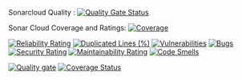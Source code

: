 

Sonarcloud Quality :
[![Quality Gate Status](https://sonarcloud.io/api/project_badges/measure?project=fahadnadeemx_Advanced-Tech&metric=alert_status)](https://sonarcloud.io/summary/new_code?id=fahadnadeemx_Advanced-Tech)

Sonar Cloud Coverage and Ratings:
[![Coverage](https://sonarcloud.io/api/project_badges/measure?project=fahadnadeemx_Advanced-Tech&metric=coverage)](https://sonarcloud.io/summary/new_code?id=fahadnadeemx_Advanced-Tech)

[![Reliability Rating](https://sonarcloud.io/api/project_badges/measure?project=fahadnadeemx_Advanced-Tech&metric=reliability_rating)](https://sonarcloud.io/summary/new_code?id=fahadnadeemx_Advanced-Tech)
[![Duplicated Lines (%)](https://sonarcloud.io/api/project_badges/measure?project=fahadnadeemx_Advanced-Tech&metric=duplicated_lines_density)](https://sonarcloud.io/summary/new_code?id=fahadnadeemx_Advanced-Tech)
[![Vulnerabilities](https://sonarcloud.io/api/project_badges/measure?project=fahadnadeemx_Advanced-Tech&metric=vulnerabilities)](https://sonarcloud.io/summary/new_code?id=fahadnadeemx_Advanced-Tech)
[![Bugs](https://sonarcloud.io/api/project_badges/measure?project=fahadnadeemx_Advanced-Tech&metric=bugs)](https://sonarcloud.io/summary/new_code?id=fahadnadeemx_Advanced-Tech)
[![Security Rating](https://sonarcloud.io/api/project_badges/measure?project=fahadnadeemx_Advanced-Tech&metric=security_rating)](https://sonarcloud.io/summary/new_code?id=fahadnadeemx_Advanced-Tech)
[![Maintainability Rating](https://sonarcloud.io/api/project_badges/measure?project=fahadnadeemx_Advanced-Tech&metric=sqale_rating)](https://sonarcloud.io/summary/new_code?id=fahadnadeemx_Advanced-Tech)
[![Code Smells](https://sonarcloud.io/api/project_badges/measure?project=fahadnadeemx_Advanced-Tech&metric=code_smells)](https://sonarcloud.io/summary/new_code?id=fahadnadeemx_Advanced-Tech)

[![Quality gate](https://sonarcloud.io/api/project_badges/quality_gate?project=fahadnadeemx_ATT-Project)](https://sonarcloud.io/summary/new_code?id=fahadnadeemx_Advanced-Tech)
[![Coverage Status](https://coveralls.io/repos/github/fahadnadeemx/Advanced-Tech/badge.svg?branch=main)](https://coveralls.io/github/fahadnadeemx/Advanced-Tech?branch=main)
